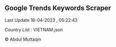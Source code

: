 

## Google Trends Keywords Scraper 
 
Last Update 16-04-2023 , 05:22:43

Country List :
VIETNAM.json



© Abdul Muttaqin 
